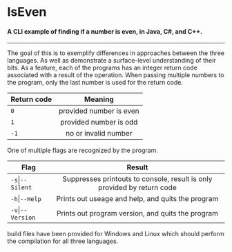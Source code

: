 # IsEven
#### A CLI example of finding if a number is even, in Java, C#, and C++.
-----

The goal of this is to exemplify differences in approaches between the three languages. As well as demonstrate a surface-level understanding of their bits. As a feature, each of the programs has an integer return code associated with a result of the operation. When passing multiple numbers to the program, only the last number is used for the return code.

| Return code | Meaning |
|-|:-:|
|`0`| provided number is even |
|`1`| provided number is odd |
|`-1`| no or invalid number |

One of multiple flags are recognized by the program.

| Flag | Result |
|-|:-:|
|`-s`\|`--Silent`| Suppresses printouts to console, result is only provided by return code |
|`-h`\|`--Help`| Prints out useage and help, and quits the program |
|`-v`\|`--Version`| Prints out program version, and quits the program |

build files have been provided for Windows and Linux which should perform the compilation for all three languages.
